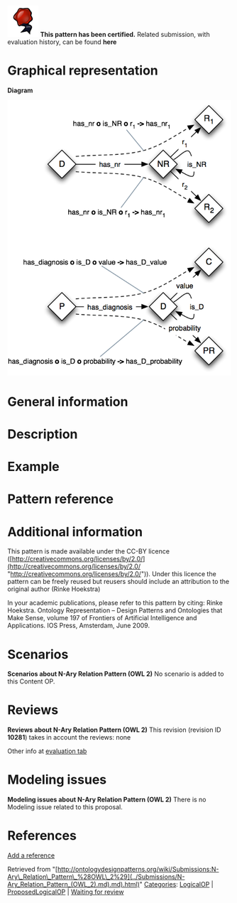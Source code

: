 [![](../images/thumb/b/b5/Certified.png/70px-Certified.png)](../Image/Certified.png.md "Certified.png") __This pattern has been certified.__
Related submission, with evaluation history, can be found __here__





#  Graphical representation


__Diagram__




[![Image:Nary-relation.png](../images/0/04/Nary-relation.png)](../Image/Nary-relation.png.md "Image:Nary-relation.png")




#  General information


  




#  Description


  




#  Example


  




#  Pattern reference


#  Additional information


This pattern is made available under the CC-BY licence ([http://creativecommons.org/licenses/by/2.0/](http://creativecommons.org/licenses/by/2.0/ "http://creativecommons.org/licenses/by/2.0/")). Under this licence the pattern can be freely reused but reusers should include an attribution to the original author (Rinke Hoekstra)


In your academic publications, please refer to this pattern by citing:
Rinke Hoekstra. Ontology Representation – Design Patterns and Ontologies that Make Sense, volume 197 of Frontiers of Artificial Intelligence and Applications. IOS Press, Amsterdam, June 2009.



#  Scenarios



__Scenarios about N-Ary Relation Pattern (OWL 2)__
No scenario is added to this Content OP.




#  Reviews



__Reviews about N-Ary Relation Pattern (OWL 2)__
This revision (revision ID __10281__) takes in account the reviews: none


Other info at [evaluation tab](http://ontologydesignpatterns.org/wiki/index.php?title=Submissions:N-Ary_Relation_Pattern_%28OWL_2%29&action=evaluation "http://ontologydesignpatterns.org/wiki/index.php?title=Submissions:N-Ary_Relation_Pattern_%28OWL_2%29&action=evaluation")




  




#  Modeling issues



__Modeling issues about N-Ary Relation Pattern (OWL 2)__
There is no Modeling issue related to this proposal.




  




#  References


[Add a reference](index.php@title=Odp%253AAdd_reference&subject=Submissions%253AN-Ary+Relation+Pattern+(OWL+2).html "http://ontologydesignpatterns.org/wiki/index.php?title=Odp:Add_reference&subject=Submissions%3AN-Ary+Relation+Pattern+%28OWL+2%29")


  






Retrieved from "[http://ontologydesignpatterns.org/wiki/Submissions:N-Ary\_Relation\_Pattern\_%28OWL\_2%29](../Submissions/N-Ary_Relation_Pattern_(OWL_2).md).md).html)"
 [Categories](http://ontologydesignpatterns.org/wiki/Special:Categories "Special:Categories"): [LogicalOP](../Category/LogicalOP.md "Category:LogicalOP") | [ProposedLogicalOP](../Category/ProposedLogicalOP.md "Category:ProposedLogicalOP") | [Waiting for review](../Category/Waiting_for_review.md "Category:Waiting for review")